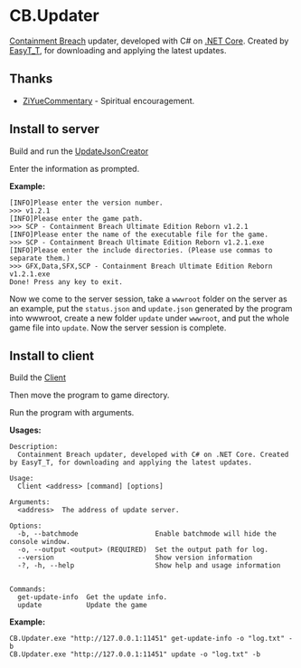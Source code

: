
# CB.Updater

[Containment Breach](https://github.com/Regalis11/scpcb/) updater, developed with C# on [.NET Core](https://github.com/dotnet/core). Created by [EasyT_T](https://github.com/EasyT-T), for downloading and applying the latest updates.


## Thanks

 - [ZiYueCommentary](https://github.com/ZiYueCommentary) - Spiritual encouragement.
## Install to server

Build and run the [UpdateJsonCreator](https://github.com/EasyT-T/CB.Updater/tree/master/UpdateJsonCreator)

Enter the information as prompted.

**Example:**

```
[INFO]Please enter the version number.
>>> v1.2.1
[INFO]Please enter the game path.
>>> SCP - Containment Breach Ultimate Edition Reborn v1.2.1
[INFO]Please enter the name of the executable file for the game.
>>> SCP - Containment Breach Ultimate Edition Reborn v1.2.1.exe
[INFO]Please enter the include directories. (Please use commas to separate them.)
>>> GFX,Data,SFX,SCP - Containment Breach Ultimate Edition Reborn v1.2.1.exe
Done! Press any key to exit.
```

Now we come to the server session, take a `wwwroot` folder on the server as an example, put the `status.json` and `update.json` generated by the program into wwwroot, create a new folder `update` under `wwwroot`, and put the whole game file into `update`. Now the server session is complete.
## Install to client
Build the [Client](https://github.com/EasyT-T/CB.Updater/tree/master/Client)

Then move the program to game directory.

Run the program with arguments.

**Usages:**
```
Description:
  Containment Breach updater, developed with C# on .NET Core. Created by EasyT_T, for downloading and applying the latest updates.

Usage:
  Client <address> [command] [options]

Arguments:
  <address>  The address of update server.

Options:
  -b, --batchmode                   Enable batchmode will hide the console window.
  -o, --output <output> (REQUIRED)  Set the output path for log.
  --version                         Show version information
  -?, -h, --help                    Show help and usage information


Commands:
  get-update-info  Get the update info.
  update           Update the game

```

**Example:**
```
CB.Updater.exe "http://127.0.0.1:11451" get-update-info -o "log.txt" -b
CB.Updater.exe "http://127.0.0.1:11451" update -o "log.txt" -b
```